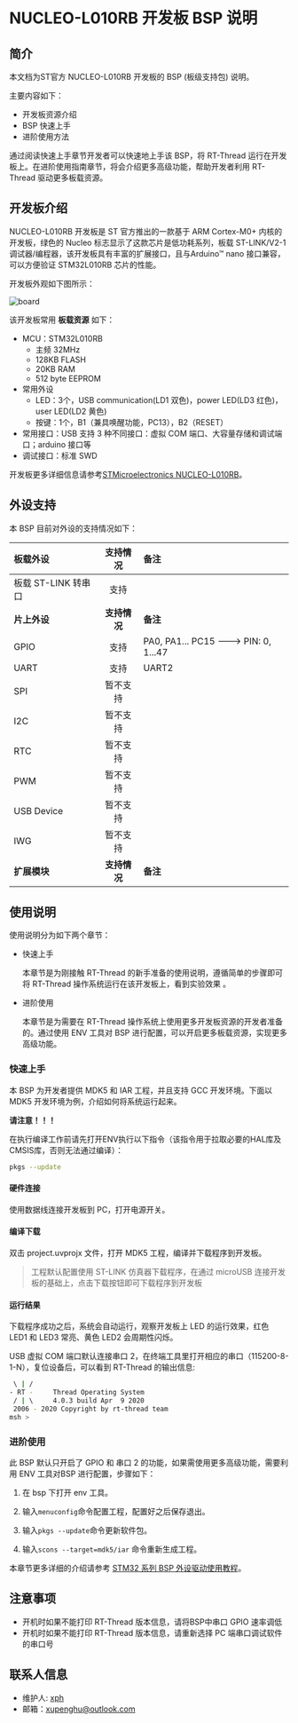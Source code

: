 
# NUCLEO-L010RB 开发板 BSP 说明

## 简介

本文档为ST官方 NUCLEO-L010RB 开发板的 BSP (板级支持包) 说明。

主要内容如下：

- 开发板资源介绍
- BSP 快速上手
- 进阶使用方法

通过阅读快速上手章节开发者可以快速地上手该 BSP，将 RT-Thread 运行在开发板上。在进阶使用指南章节，将会介绍更多高级功能，帮助开发者利用 RT-Thread 驱动更多板载资源。

## 开发板介绍

NUCLEO-L010RB 开发板是 ST 官方推出的一款基于 ARM Cortex-M0+ 内核的开发板，绿色的 Nucleo 标志显示了这款芯片是低功耗系列，板载 ST-LINK/V2-1 调试器/编程器，该开发板具有丰富的扩展接口，且与Arduino™ nano 接口兼容，可以方便验证 STM32L010RB 芯片的性能。

开发板外观如下图所示：

![board](figures/board.jpg)

该开发板常用 **板载资源** 如下：

- MCU：STM32L010RB
	- 主频 32MHz
	- 128KB FLASH
	- 20KB RAM
	- 512 byte EEPROM
- 常用外设
  - LED：3个，USB communication(LD1 双色)，power LED(LD3 红色)，user LED(LD2 黄色)
  - 按键：1个，B1（兼具唤醒功能，PC13），B2（RESET）
- 常用接口：USB 支持 3 种不同接口：虚拟 COM 端口、大容量存储和调试端口；arduino 接口等
- 调试接口：标准 SWD

开发板更多详细信息请参考[STMicroelectronics NUCLEO-L010RB](https://www.st.com/content/st_com/en/products/evaluation-tools/product-evaluation-tools/mcu-mpu-eval-tools/stm32-mcu-mpu-eval-tools/stm32-nucleo-boards/nucleo-l010rb.html#overview)。

## 外设支持

本 BSP 目前对外设的支持情况如下：

| **板载外设**      | **支持情况** | **备注**                              |
| :----------------- | :----------: | :------------------------------------- |
| 板载 ST-LINK 转串口        |     支持     |                             |
| **片上外设**      | **支持情况** | **备注**                              |
| GPIO              |     支持     | PA0, PA1... PC15 ---> PIN: 0, 1...47 |
| UART              |     支持     | UART2                             |
| SPI               |   暂不支持   |                            |
| I2C               |   暂不支持   |                     |
| RTC               |   暂不支持   |                        |
| PWM               |   暂不支持   |                       |
| USB Device        |   暂不支持   |                      |
| IWG               |   暂不支持   |                         |
| **扩展模块**      | **支持情况** | **备注**                                                                  |

## 使用说明

使用说明分为如下两个章节：

- 快速上手

    本章节是为刚接触 RT-Thread 的新手准备的使用说明，遵循简单的步骤即可将 RT-Thread 操作系统运行在该开发板上，看到实验效果 。

- 进阶使用

    本章节是为需要在 RT-Thread 操作系统上使用更多开发板资源的开发者准备的。通过使用 ENV 工具对 BSP 进行配置，可以开启更多板载资源，实现更多高级功能。


### 快速上手

本 BSP 为开发者提供 MDK5 和 IAR 工程，并且支持 GCC 开发环境。下面以 MDK5 开发环境为例，介绍如何将系统运行起来。

**请注意！！！**

在执行编译工作前请先打开ENV执行以下指令（该指令用于拉取必要的HAL库及CMSIS库，否则无法通过编译）：

```bash
pkgs --update
```

#### 硬件连接

使用数据线连接开发板到 PC，打开电源开关。

#### 编译下载

双击 project.uvprojx 文件，打开 MDK5 工程，编译并下载程序到开发板。

> 工程默认配置使用 ST-LINK 仿真器下载程序，在通过 microUSB 连接开发板的基础上，点击下载按钮即可下载程序到开发板

#### 运行结果

下载程序成功之后，系统会自动运行，观察开发板上 LED 的运行效果，红色 LED1 和 LED3 常亮、黄色 LED2 会周期性闪烁。

USB 虚拟 COM 端口默认连接串口 2，在终端工具里打开相应的串口（115200-8-1-N），复位设备后，可以看到 RT-Thread 的输出信息:

```bash
 \ | /
- RT -     Thread Operating System
 / | \     4.0.3 build Apr  9 2020
 2006 - 2020 Copyright by rt-thread team
msh >

```
### 进阶使用

此 BSP 默认只开启了 GPIO 和 串口 2 的功能，如果需使用更多高级功能，需要利用 ENV 工具对BSP 进行配置，步骤如下：

1. 在 bsp 下打开 env 工具。

2. 输入`menuconfig`命令配置工程，配置好之后保存退出。

3. 输入`pkgs --update`命令更新软件包。

4. 输入`scons --target=mdk5/iar` 命令重新生成工程。

本章节更多详细的介绍请参考 [STM32 系列 BSP 外设驱动使用教程](../docs/STM32系列BSP外设驱动使用教程.md)。

## 注意事项

- 开机时如果不能打印 RT-Thread 版本信息，请将BSP中串口 GPIO 速率调低
- 开机时如果不能打印 RT-Thread 版本信息，请重新选择 PC 端串口调试软件的串口号

## 联系人信息

- 维护人: [xph](https://github.com/xupenghu)
- 邮箱：<xupenghu@outlook.com>
